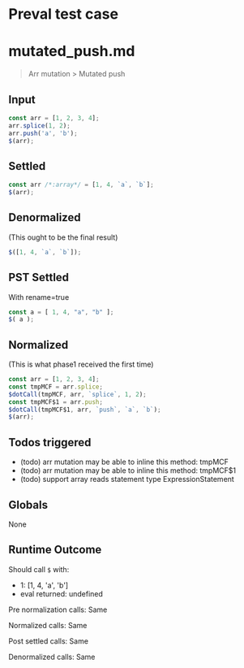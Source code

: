 # Preval test case

# mutated_push.md

> Arr mutation > Mutated push
>
>

## Input

`````js filename=intro
const arr = [1, 2, 3, 4];
arr.splice(1, 2);
arr.push('a', 'b');
$(arr);
`````


## Settled


`````js filename=intro
const arr /*:array*/ = [1, 4, `a`, `b`];
$(arr);
`````


## Denormalized
(This ought to be the final result)

`````js filename=intro
$([1, 4, `a`, `b`]);
`````


## PST Settled
With rename=true

`````js filename=intro
const a = [ 1, 4, "a", "b" ];
$( a );
`````


## Normalized
(This is what phase1 received the first time)

`````js filename=intro
const arr = [1, 2, 3, 4];
const tmpMCF = arr.splice;
$dotCall(tmpMCF, arr, `splice`, 1, 2);
const tmpMCF$1 = arr.push;
$dotCall(tmpMCF$1, arr, `push`, `a`, `b`);
$(arr);
`````


## Todos triggered


- (todo) arr mutation may be able to inline this method: tmpMCF
- (todo) arr mutation may be able to inline this method: tmpMCF$1
- (todo) support array reads statement type ExpressionStatement


## Globals


None


## Runtime Outcome


Should call `$` with:
 - 1: [1, 4, 'a', 'b']
 - eval returned: undefined

Pre normalization calls: Same

Normalized calls: Same

Post settled calls: Same

Denormalized calls: Same
